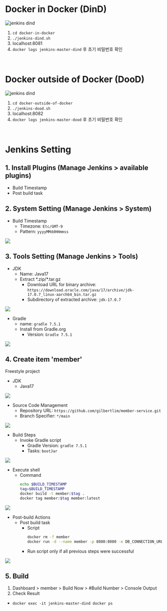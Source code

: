 # Docker in Docker (DinD)

![jenkins dind](img/dind.png)

1. `cd docker-in-docker`
2. `./jenkins-dind.sh`
3. localhost:8081
4. `docker logs jenkins-master-dind` 후 초기 비밀번호 확인

<br>

# Docker outside of Docker (DooD)

![jenkins dind](img/dood.png)

1. `cd docker-outside-of-docker`
2. `./jenkins-dood.sh`
3. localhost:8082
4. `docker logs jenkins-master-dood` 후 초기 비밀번호 확인

<br>

# Jenkins Setting

## 1. Install Plugins (Manage Jenkins > available plugins)
- Build Timestamp
- Post build task

## 2. System Setting (Manage Jenkins > System)
- Build Timestamp
  - Timezone: `Etc/GMT-9`
  - Pattern: `yyyyMMddHHmmss`
  
![](img/build-timestamp.png)


## 3. Tools Setting (Manage Jenkins > Tools)
- JDK
  - Name: Java17
  - Extract \*.zip/\*.tar.gz
    - Download URL for binary archive: `https://download.oracle.com/java/17/archive/jdk-17.0.7_linux-aarch64_bin.tar.gz`
    - Subdirectory of extracted archive: `jdk-17.0.7`

![](img/jdk.png)

- Gradle
  - name: `gradle 7.5.1`
  - Install from Gradle.org
    - Version: `Gradle 7.5.1`

![](img/gradle.png)

## 4. Create item 'member'

Freestyle project
- JDK
  - Java17

![](img/item-jdk.png)

- Source Code Management
  - Repository URL: `https://github.com/gilbertlim/member-service.git`
  - Branch Specifier: `*/main`

![](img/source-code.png)

- Build Steps
  - Invoke Gradle script
    - Gradle Version: `gradle 7.5.1`
    - Tasks: `bootJar`

![](img/build-step.png)

  - Execute shell
    - Command
      ```sh
      echo $BUILD_TIMESTAMP
      tag=$BUILD_TIMESTAMP
      docker build -t member:$tag .
      docker tag member:$tag member:latest
      ```

![](img/execute-shell.png)

- Post-build Actions
  - Post build task
    - Script
      ```sh
      docker rm -f member
      docker run -d --name member -p 8080:8080 -e DB_CONNECTION_URL=jdbc:mysql://172.90.9.209:3306/member_service -e DB_USER=root -e DB_PASSWORD=password member:latest
      ```
    - Run script only if all previous steps were successful

![](img/post-build-task.png)


## 5. Build

1. Dashboard > member > Build Now > #Build Number > Console Output
2. Check Result
- `docker exec -it jenkins-master-dind docker ps`